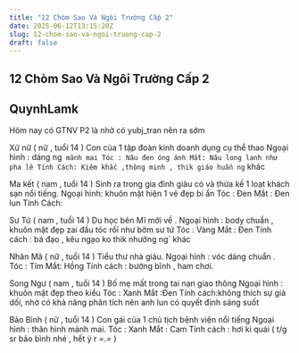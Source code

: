 ```yaml
---
title: "12 Chòm Sao Và Ngôi Trường Cấp 2"
date: 2025-06-12T13:15:20Z
slug: 12-chom-sao-va-ngoi-truong-cap-2
draft: false
---
```


## 12 Chòm Sao Và Ngôi Trường Cấp 2

## QuynhLamk

Hôm nay có GTNV P2 là nhờ có yubj_tran nên ra sớm
 
Xử nữ ( nữ , tuổi 14 )
Con của 1 tập đoàn kinh doanh dụng cụ thể thao
Ngoại hình : dáng ng` mãnh mai
Tóc : Nâu đen óng ánh
Mắt: Nâu long lanh như pha lê
Tính Cách: Kiêm khắc ,thông minh , thik giáo huấn ng` khác 
 
Ma kết ( nam , tuổi 14 )
Sinh ra trong gia đình giàu có và thừa kế 1 loạt khách sạn nổi tiếng.
Ngoại hình: khuôn mặt hiện 1 vẻ đẹp bí ẩn
Tóc : Đen
Mắt : Đen lun
Tính Cách:
 
Sư Tử ( nam , tuổi 14 )
Du học bên Mĩ mới về .
Ngoại hình : body chuẩn , khuôn mặt đẹp zai đầu tóc rối như bờm sư tử
Tóc : Vàng
Mắt : Đen
Tính cách : bá đạo , kêu ngạo  ko thik nhường ng` khác
 
Nhân Mã ( nữ , tuổi 14 )
Tiểu thư nhà giàu.
Ngoại hình : vóc dáng chuẩn .
Tóc : Tím
Mắt: Hồng
Tính cách : bướng bĩnh , ham chơi.
 
Song Ngư ( nam , tuổi 14 )
Bố mẹ mất trong tai nạn giao thông
Ngoại hình : khuôn mặt đẹp theo kiểu 
Tóc : Xanh
Mắt :Đen
Tính cách:không thích sự giả dối, nhờ có khả năng phân tích nên anh lun có quyết định sáng suốt
 
Bảo Bình ( nữ , tuổi 14 )
Con gái của 1 chủ tịch bệnh viện nổi tiếng
Ngoại hình : thân hình mảnh mai.
Tóc : Xanh 
Mắt : Cam
Tính cách : hơi kì quái  ( t/g sr bảo bình nhé , hết ý r =.= )